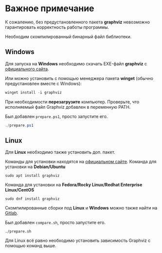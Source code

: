 <h1>Важное примечание</h1>

К сожалению, без предустановленного пакета **graphviz** невозможно гарантировать корректность работы программы.

Необходим скомпилированный бинарный файл библиотеки.

<h2> Windows </h2>

Для запуска на **Windows** 
необходимо скачать EXE-файл **graphviz** с [официального сайта](https://graphviz.org/download/#windows).

Или можно установить с помощью менеджера пакета **winget** (обычно предустановлен вместе с Windows):
```powershell
winget install -i graphviz
```
При необходимости **перезагрузите** компьютер.
Проверьте, что исполняемый файл Graphviz добавлен в переменную PATH.

Был добавлен ```prepare.ps1```, просто запустите его.
```powershell
./prepare.ps1
```

<h2> Linux </h2>

Для **Linux** необходимо также установить доп. пакет. 

Команды для установки находятся на [официальном сайте](https://graphviz.org/download/#linux).
Команда для установки на **Debian/Ubuntu**
```shell
sudo apt install graphviz
```
Команда для установки на **Fedora/Rocky Linux/Redhat Enterprise Linux/CentOS**
```shell
sudo dnf install graphviz
```
Скомпилированные сборки под **Linux** и **Windows** можно также найти на [Gitlab](https://gitlab.com/graphviz/graphviz/-/releases).

Был добавлен ```compare.sh```, просто запустите его.
```shell
./prepare.sh
```
Для Linux всё равно необходимо установить зависимость Graphviz с помощью команд выше.
